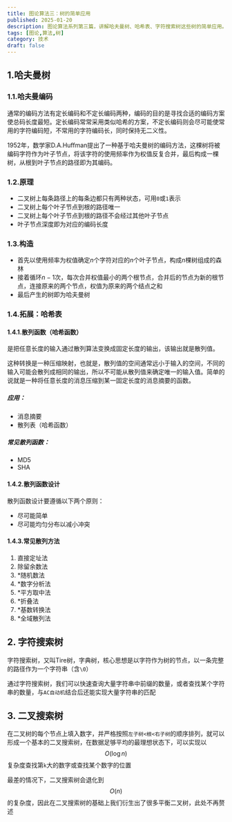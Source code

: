 ```yaml
---
title: 图论算法三：树的简单应用
published: 2025-01-20
description: 图论算法系列第三篇，讲解哈夫曼树、哈希表、字符搜索树这些树的简单应用。
tags: [图论,算法,树]
category: 技术
draft: false
---
```




## 1.哈夫曼树

### 1.1.哈夫曼编码

通常的编码方法有定长编码和不定长编码两种，编码的目的是寻找合适的编码方案使总码长度最短。定长编码常常采用类似哈希的方案，不定长编码则会尽可能使常用的字符编码短，不常用的字符编码长，同时保持无二义性。

1952年，数学家D.A.Huffman提出了一种基于哈夫曼树的编码方法，这棵树将被编码字符作为叶子节点，将该字符的使用频率作为权值反复合并，最后构成一棵树，从根到叶子节点的路径即为其编码。

### 1.2.原理

- 二叉树上每条路径上的每条边都只有两种状态，可用`0`或`1`表示
- 二叉树上每个叶子节点到根的路径唯一
- 二叉树上每个叶子节点到根的路径不会经过其他叶子节点
- 叶子节点深度即为对应的编码长度

### 1.3.构造

- 首先以使用频率为权值确定$n$个字符对应的$n$个叶子节点，构成$n$棵树组成的森林
- 接着循环$n-1$次，每次合并权值最小的两个根节点，合并后的节点为新的根节点，连接原来的两个节点，权值为原来的两个结点之和
- 最后产生的树即为哈夫曼树

### 1.4.拓展：哈希表

#### 1.4.1.散列函数（哈希函数）

是把任意长度的输入通过散列算法变换成固定长度的输出，该输出就是散列值。

这种转换是一种压缩映射，也就是，散列值的空间通常远小于输入的空间，不同的输入可能会散列成相同的输出，所以不可能从散列值来确定唯一的输入值。简单的说就是一种将任意长度的消息压缩到某一固定长度的消息摘要的函数。

##### 应用：

- 消息摘要
- 散列表（哈希函数）

##### 常见散列函数：

- MD5
- SHA

#### 1.4.2.散列函数设计

散列函数设计要遵循以下两个原则：

- 尽可能简单
- 尽可能均匀分布以减小冲突

#### 1.4.3.常见散列方法

1. 直接定址法
2. 除留余数法
3. *随机数法
4. *数字分析法
5. *平方取中法
6. *折叠法
7. *基数转换法
8. *全域散列法

## 2. 字符搜索树

字符搜索树，又叫Tire树，字典树，核心思想是以字符作为树的节点，以一条完整的路径作为一个字符串（含`\0`）

通过字符搜索树，我们可以快速查询大量字符串中前缀的数量，或者查找某个字符串的数量，与`AC自动机`结合后还能实现大量字符串的匹配

## 3. 二叉搜索树

在二叉树的每个节点上填入数字，并严格按照`左子树<根<右子树`的顺序排列，就可以形成一个基本的二叉搜索树，在数据足够平均的最理想状态下，可以实现以$$O(\log n)$$复杂度查找第`k`大的数字或查找某个数字的位置

最差的情况下，二叉搜索树会退化到$$O(n)$$的复杂度，因此在二叉搜索树的基础上我们衍生出了很多平衡二叉树，此处不再赘述
